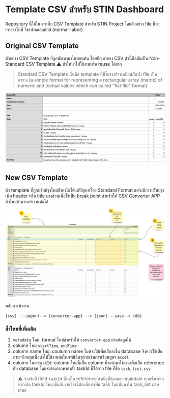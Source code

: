 # Template CSV สำหรับ STIN Dashboard
Repository นี้ใช้ในการเก็บ CSV Template สำหรับ STIN Project โดยตัวอย่าง file นี้จะเจาะจงไปที่ วิชาทำคลอดปกติ (normal-labor)

## Original CSV Template
ตัวอย่าง CSV Template ที่ถูกพัฒนามาในตอนต้น โดยปัญหาของ CSV ตัวนี้คือมันเป็น Non-Standard CSV Template ⚠️ ทำให้นำไปใช้งานหรือ reuse ได้ยาก

> Standard CSV Template นั้นคือ template ที่มีโครงสร้างเหมือนกันทั้ง file เป็นตาราง (a simple format for representing a rectangular array (matrix) of numeric and textual values which can called "flat file" format)

![Original CSV Template](./images/original_csv.jpg)

## New CSV Template

ตัว template ที่ถูกปรับปรุงใหม่ยังคงไม่ได้แก้ปัญหาเรื่อง Standard Format แต่จะมีการปรับปรุงเพิ่ม header หรือ title บางส่วนเพื่อใช้เป็น break point สำหรับให้ CSV Converter APP ตัวใหม่สามารถทำงานต่อได้

![New CSV Template](./images/new_csv.jpg)

หลักการทำงาน

```
[csv]  --import--> [converter-app] --> [json] --save--> [db] 
```

### สิ่งใหมที่เพิ่มเติม
1. `metadata` ใหม่: format ใหม่สำหรับให้ `converter-app` อ่านข้อมูลได้
2. column ใหม่ `startTime`, `endTime`
3. column name ใหม่: coulumn name ใมห่จะใช้เพื่อเก็บลงใน database จึงควรใช้เป็นภาษาอังกฤษเพื่อนำไปใช้งานต่อในกรณีอื่นๆด้วยเช่นการเชียนสูตร `excel`
4. column ใหม่ `taskId`: column ใหม่นี้เป็น column ที่จะนำมาใช้งานเพื่อเป็น reference กับ database โดยจะสามารถหาค่าตัว taskId นี้ได้จาก file ที่ชื่อ `task_list.csv`

> ⚠️ จากข้อสี่ field `taskId` นั้นเป็น reference สำคัญที่ต้องคอย maintain ทุกครั้งเพราะหากเกิด taskId ใหม่ๆขึ้นกับรายวิชานี้ต้องมีการเพิ่ม task ใหม่นั้นลงใน task_list.csv เสมอ
